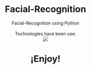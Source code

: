 <h1 align="center">
  Facial-Recognition
</h1>

<p align="center">
  Facial-Recognition using Python
  <br/>  
  <br/>
  Technologies have been use:
  <br/>
  <img src="https://img.shields.io/badge/-Python-05122A?style=for-the-badge&logo=Python"/>
  <br/>
</p>

<h1 align="center">
  ¡Enjoy!
</h1>

